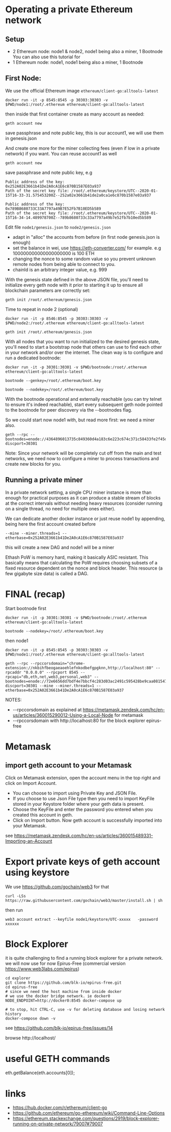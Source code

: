 # Operating a private Ethereum network

## Setup
* 2 Ethereum node: node1 & node2, node1 being also a miner, 1 Bootnode
You can also use this tutorial for
* 1 Ethereum node: node1, node1 being also a miner, 1 Bootnode

## First Node:
We use the official Ethereum image `ethereum/client-go:alltools-latest`
```
docker run -it -p 8545:8545 -p 30303:30303 -v $PWD/node1:/root/.ethereum ethereum/client-go:alltools-latest
```
then inside that first container create as many account as needed:
```
geth account new
```
save passphrase and note public key, this is our account1, we will use them in genesis.json

And create one more for the miner collecting fees (even if low in a private network) if you want. You can reuse account1 as well
```
geth account new
```
save passphrase and note public key, e.g
```
Public address of the key:   0x252A02E3661b41De2A0cA1E6c870B1587E03a937
Path of the secret key file: /root/.ethereum/keystore/UTC--2020-01-15T16-33-31.575453200Z--252a02e3661b41de2a0ca1e6c870b1587e03a937

Public address of the key:   0x789B8680733C33A7797a49B7E52Fb7B10ED5b589
Path of the secret key file: /root/.ethereum/keystore/UTC--2020-01-15T16-34-14.489978700Z--789b8680733c33a7797a49b7e52fb7b10ed5b589
```

Edit file `node1/genesis.json` to `node2/genesis.json`

* adapt in "alloc" the accounts from before (in first node genesis.json is enough)
* set the balance in wei, use https://eth-converter.com/ for example. e.g 100000000000000000000 is 100 ETH
* changing the nonce to some random value so you prevent unknown remote nodes from being able to connect to you.
* chainId is an arbitrary integer value, e.g. 999

With the genesis state defined in the above JSON file, 
you'll need to initialize every geth node with it prior 
to starting it up to ensure all blockchain parameters
are correctly set:

```
geth init /root/.ethereum/genesis.json
```

Time to repeat in node 2 (optional)

```
docker run -it -p 8546:8545 -p 30303:30303 -v $PWD/node2:/root/.ethereum ethereum/client-go:alltools-latest

geth init /root/.ethereum/genesis.json
```

With all nodes that you want to run initialized to the 
desired genesis state, you'll need to start a bootstrap 
node that others can use to find each other in your 
network and/or over the internet. The clean way is 
to configure and run a dedicated bootnode:

```
docker run -it -p 30301:30301 -v $PWD/bootnode:/root/.ethereum ethereum/client-go:alltools-latest

bootnode --genkey=/root/.ethereum/boot.key

bootnode --nodekey=/root/.ethereum/boot.key
```

With the bootnode operational and externally reachable (you can try telnet <ip> <port> to ensure 
it's indeed reachable), start every subsequent geth node pointed to the bootnode for 
peer discovery via the --bootnodes flag. 

So we could start now node1 with, but read more first: we need a miner also.
```
geth --rpc --bootnodes=enode://4364896013735c849360d4a183c6e223c674c371c58433fe2f45da43e07e4fc506941fe24e81daf36e5ad0a848cb73879a0d240b4f94d910e86746b00ad92d69@127.0.0.1:0?discport=30301
```

Note: Since your network will be completely cut off from the main and test networks, 
we need now to configure a miner to process transactions and create new blocks for you.

## Running a private miner

In a private network setting, a single CPU miner instance 
is more than enough for practical purposes as it can produce a stable stream of blocks 
at the correct intervals without needing heavy resources (consider running on a single thread, 
no need for multiple ones either). 

We can dedicate another docker instance or just reuse node1 by appending, being here the first account created before

```
--mine --miner.threads=1 --etherbase=0x252A02E3661b41De2A0cA1E6c870B1587E03a937
```

this will create a new DAG and node1 will be a miner

Ethash PoW is memory hard, making it basically ASIC resistant. This basically means that calculating
the PoW requires choosing subsets of a fixed resource dependent on the nonce and block header. 
This resource (a few gigabyte size data) is called a DAG. 

# FINAL (recap)
Start bootnode first
```
docker run -it -p 30301:30301 -v $PWD/bootnode:/root/.ethereum ethereum/client-go:alltools-latest

bootnode --nodekey=/root/.ethereum/boot.key
```

then node1

```
docker run -it -p 8545:8545 -p 30303:30303 -v $PWD/node1:/root/.ethereum ethereum/client-go:alltools-latest 

geth --rpc --rpccorsdomain="chrome-extension://nkbihfbeogaeaoehlefnkodbefgpgknn,http://localhost:80" --rpcaddr "0.0.0.0" --rpcport 8545 --rpcapi="db,eth,net,web3,personal,web3" --bootnodes=enode://72e6656dd7bdf4e7bbcf4c283d03ac2491c595428be9caa081547fcbe9fbed6fd6a51278f79d2051f5546ec0eb83a06991eb36302751038edb300f27b594f4ac@127.0.0.1:0?discport=30301 --mine --miner.threads=1 --etherbase=0x252A02E3661b41De2A0cA1E6c870B1587E03a937 
```
NOTES: 
* --rpccorsdomain as explained at https://metamask.zendesk.com/hc/en-us/articles/360015290012-Using-a-Local-Node for metamask
* --rpccorsdomain with http://localhost:80 for the block explorer epirus-free 

# Metamask
## import geth account to your Metamask
Click on Metamask extension, open the account menu in the top right and click on Import Account.

* You can choose to import using Private Key and JSON File.
* If you choose to use Json File type then you need to import KeyFile stored in your 
   Keystore folder where your geth data is present.
* Choose the KeyFile and enter the password you entered when you created this account in geth.
* Click on Import button.
Now geth account is successfully imported into your Metamask.

see https://metamask.zendesk.com/hc/en-us/articles/360015489331-Importing-an-Account

# Export private keys of geth account using keystore
We use https://github.com/gochain/web3 for that
```
curl -LSs https://raw.githubusercontent.com/gochain/web3/master/install.sh | sh
```
then run
```
web3 account extract --keyfile node1/keystore/UTC-xxxxx   -password xxxxxx
```

# Block Explorer
it is quite challenging to find a running block explorer for a private network.
we will now use for now Epirus-Free  (commercial version https://www.web3labs.com/epirus)
```
cd explorer
git clone https://github.com/blk-io/epirus-free.git
cd epirus-free
# since we need the host machine from inside docker 
# we use the docker bridge network. ie docker0
NODE_ENDPOINT=http://docker0:8545 docker-compose up

# to stop, hit CTRL-C, use -v for deleting database and losing network history
docker-compose down -v
```

see https://github.com/blk-io/epirus-free/issues/14

browse http://localhost/

# useful GETH commands

eth.getBalance(eth.accounts[0]);

# links
* https://hub.docker.com/r/ethereum/client-go
* https://github.com/ethereum/go-ethereum/wiki/Command-Line-Options
* https://ethereum.stackexchange.com/questions/2919/block-explorer-running-on-private-network/79007#79007

